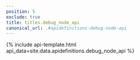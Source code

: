 ```yaml
---
position: 5
exclude: true
title: titles.debug_node_api
canonical_url: .#apidefinitions-debug-node-api
---
```

{% include api-template.html api_data=site.data.apidefinitions.debug_node_api %}
